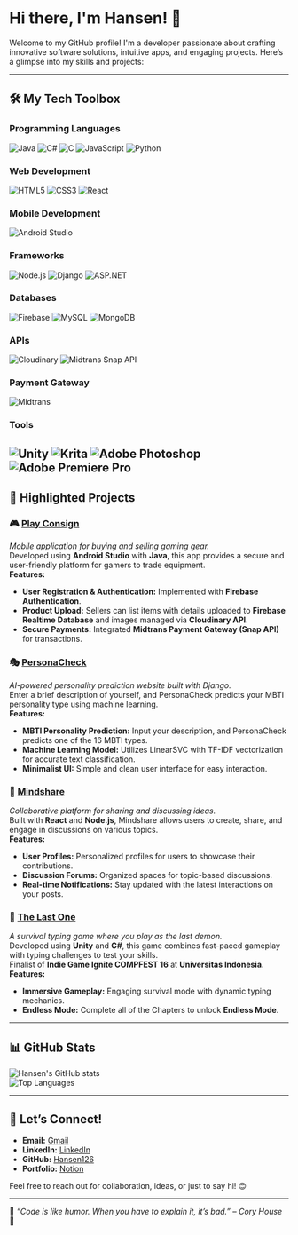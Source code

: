 # Hi there, I'm Hansen! 👋

Welcome to my GitHub profile! I'm a developer passionate about crafting innovative software solutions, intuitive apps, and engaging projects. Here’s a glimpse into my skills and projects:

---

## 🛠️ My Tech Toolbox

### **Programming Languages**  
![Java](https://img.shields.io/badge/Java-%23ED8B00.svg?style=flat-square&logo=java&logoColor=white) ![C#](https://img.shields.io/badge/C%23-%23239120.svg?style=flat-square&logo=c-sharp&logoColor=white) ![C](https://img.shields.io/badge/C-%23A8B9CC.svg?style=flat-square&logo=c&logoColor=white) ![JavaScript](https://img.shields.io/badge/JavaScript-%23F7DF1E.svg?style=flat-square&logo=javascript&logoColor=black) ![Python](https://img.shields.io/badge/Python-%2314354C.svg?style=flat-square&logo=python&logoColor=white)
### **Web Development**  
![HTML5](https://img.shields.io/badge/HTML5-%23E34F26.svg?style=flat-square&logo=html5&logoColor=white) ![CSS3](https://img.shields.io/badge/CSS3-%231572B6.svg?style=flat-square&logo=css3&logoColor=white) ![React](https://img.shields.io/badge/React-%2361DAFB.svg?style=flat-square&logo=react&logoColor=black)  
### **Mobile Development**  
![Android Studio](https://img.shields.io/badge/Android%20Studio-%233DDC84.svg?style=flat-square&logo=android-studio&logoColor=white)
### **Frameworks**  
![Node.js](https://img.shields.io/badge/Node.js-%2343853D.svg?style=flat-square&logo=node.js&logoColor=white) ![Django](https://img.shields.io/badge/Django-%23092E20.svg?style=flat-square&logo=django&logoColor=white) ![ASP.NET](https://img.shields.io/badge/ASP.NET-%235C2D91.svg?style=flat-square&logo=dot-net&logoColor=white)  
### **Databases**     
![Firebase](https://img.shields.io/badge/Firebase-%23FFCA28.svg?style=flat-square&logo=firebase&logoColor=black) ![MySQL](https://img.shields.io/badge/MySQL-%234479A1.svg?style=flat-square&logo=mysql&logoColor=white) ![MongoDB](https://img.shields.io/badge/MongoDB-%2347A248.svg?style=flat-square&logo=mongodb&logoColor=white)  
### **APIs**  
![Cloudinary](https://img.shields.io/badge/Cloudinary-%233367D6.svg?style=flat-square&logo=cloudinary&logoColor=white) ![Midtrans Snap API](https://img.shields.io/badge/Midtrans%20Snap%20API-%230073FF.svg?style=flat-square&logo=midtrans&logoColor=white)
### **Payment Gateway**  
![Midtrans](https://img.shields.io/badge/Midtrans-%230073FF.svg?style=flat-square&logo=midtrans&logoColor=white)
### **Tools**
![Unity](https://img.shields.io/badge/Unity-%23000000.svg?style=flat-square&logo=unity&logoColor=white) ![Krita](https://img.shields.io/badge/Krita-%230a9eff.svg?style=flat-square&logo=krita&logoColor=white) ![Adobe Photoshop](https://img.shields.io/badge/Adobe%20Photoshop-%2331A8FF.svg?style=flat-square&logo=adobe-photoshop&logoColor=black) ![Adobe Premiere Pro](https://img.shields.io/badge/Adobe%20Premiere%20Pro-%239999FF.svg?style=flat-square&logo=adobe-premiere-pro&logoColor=black)  
---

## 🚀 Highlighted Projects

### 🎮 [Play Consign](https://github.com/Hansen126/Play-Consign)
*Mobile application for buying and selling gaming gear.*  
Developed using **Android Studio** with **Java**, this app provides a secure and user-friendly platform for gamers to trade equipment.  
**Features:**
- **User Registration & Authentication:** Implemented with **Firebase Authentication**.
- **Product Upload:** Sellers can list items with details uploaded to **Firebase Realtime Database** and images managed via **Cloudinary API**.
- **Secure Payments:** Integrated **Midtrans Payment Gateway (Snap API)** for transactions.

### 🎭 [PersonaCheck](https://github.com/Hansen126/PersonaCheck)
*AI-powered personality prediction website built with Django.*  
Enter a brief description of yourself, and PersonaCheck predicts your MBTI personality type using machine learning.  
**Features:**
- **MBTI Personality Prediction:** Input your description, and PersonaCheck predicts one of the 16 MBTI types.
- **Machine Learning Model:** Utilizes LinearSVC with TF-IDF vectorization for accurate text classification.
- **Minimalist UI:** Simple and clean user interface for easy interaction.

### 🧠 [Mindshare](https://github.com/Hansen126/Mindshare)
*Collaborative platform for sharing and discussing ideas.*  
Built with **React** and **Node.js**, Mindshare allows users to create, share, and engage in discussions on various topics.  
**Features:**
- **User Profiles:** Personalized profiles for users to showcase their contributions.
- **Discussion Forums:** Organized spaces for topic-based discussions.
- **Real-time Notifications:** Stay updated with the latest interactions on your posts.

### 👹 [The Last One](https://github.com/Hansen126/The-Last-One)
*A survival typing game where you play as the last demon.*  
Developed using **Unity** and **C#**, this game combines fast-paced gameplay with typing challenges to test your skills.    
Finalist of **Indie Game Ignite COMPFEST 16** at **Universitas Indonesia**.  
**Features:**
- **Immersive Gameplay:** Engaging survival mode with dynamic typing mechanics.
- **Endless Mode:** Complete all of the Chapters to unlock **Endless Mode**.

---

## 📊 GitHub Stats

![Hansen's GitHub stats](https://github-readme-stats.vercel.app/api?username=Hansen126&show_icons=true&theme=radical)  
![Top Languages](https://github-readme-stats.vercel.app/api/top-langs/?username=Hansen126&layout=compact&theme=radical)

---

## 🤝 Let’s Connect!

- **Email:** [Gmail](mailto:hansen126187@gmail.com)
- **LinkedIn:** [LinkedIn](https://www.linkedin.com/in/hansen126/)
- **GitHub:** [Hansen126](https://github.com/Hansen126)
- **Portfolio:** [Notion](https://plaid-droplet-992.notion.site/Portofolio-10c4fb90e987803bbb35d2a46c40040b)

Feel free to reach out for collaboration, ideas, or just to say hi! 😊

---

🌟 _“Code is like humor. When you have to explain it, it’s bad.” – Cory House_ 🌟
